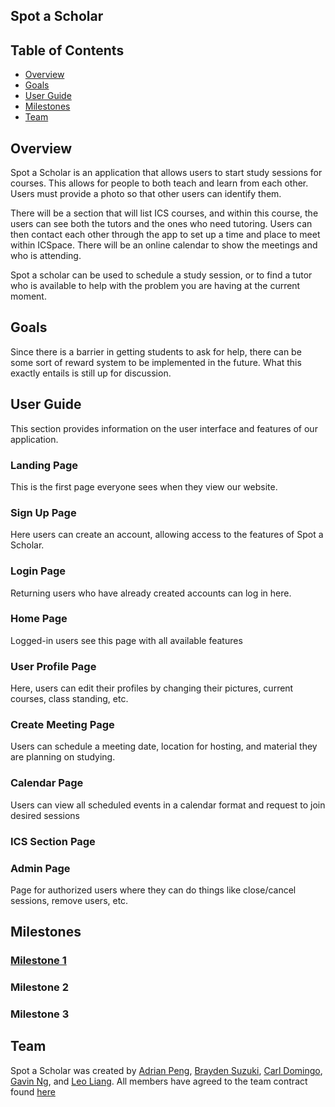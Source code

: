 ## Spot a Scholar

## Table of Contents
* [Overview](#overview)
* [Goals](#goals)
* [User Guide](#user-guide)
* [Milestones](#milestones)
* [Team](#team)

## Overview

Spot a Scholar is an application that allows users to start study sessions for courses. This allows for people to both teach and learn from each other. Users must provide a photo so that other users can identify them.

There will be a section that will list ICS courses, and within this course, the users can see both the tutors and the ones who need tutoring. Users can then contact each other through the app to set up a time and place to meet within ICSpace. There will be an online calendar to show the meetings and who is attending.

Spot a scholar can be used to schedule a study session, or to find a tutor who is available to help with the problem you are having at the current moment.

## Goals

Since there is a barrier in getting students to ask for help, there can be some sort of reward system to be implemented in the future. What this exactly entails is still up for discussion.

## User Guide

This section provides information on the user interface and features of our application.

### Landing Page
This is the first page everyone sees when they view our website.  

### Sign Up Page
Here users can create an account, allowing access to the features of Spot a Scholar.

### Login Page
Returning users who have already created accounts can log in here.

### Home Page
Logged-in users see this page with all available features

### User Profile Page
Here, users can edit their profiles by changing their pictures, current courses, class standing, etc. 

### Create Meeting Page
Users can schedule a meeting date, location for hosting, and material they are planning on studying.

### Calendar Page
Users can view all scheduled events in a calendar format and request to join desired sessions

### ICS Section Page


### Admin Page
Page for authorized users where they can do things like close/cancel sessions, remove users, etc.

## Milestones

### [Milestone 1](https://github.com/orgs/spot-a-scholar/projects/1/views/1)
### Milestone 2
### Milestone 3

## Team
Spot a Scholar was created by [Adrian Peng](https://github.com/AdrianPeng02), [Brayden Suzuki](https://github.com/braydens02), [Carl Domingo](https://github.com/carld20), [Gavin Ng](https://github.com/Ng-Gavin), and [Leo Liang](https://github.com/leoliang22). All members have agreed to the team contract found [here](https://docs.google.com/document/d/1xYJmXnE_EMxqvXJQP85zjtr-adYrsPa7Yv8gQr9Bpp4/edit)
